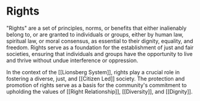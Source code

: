 # Rights

"Rights" are a set of principles, norms, or benefits that either inalienably belong to, or are granted to individuals or groups, either by human law, spiritual law, or moral consensus, as essential to their dignity, equality, and freedom. Rights serve as a foundation for the establishment of just and fair societies, ensuring that individuals and groups have the opportunity to live and thrive without undue interference or oppression.

In the context of the [[Lionsberg System]], rights play a crucial role in fostering a diverse, just, and [[Citizen Led]] society. The protection and promotion of rights serve as a basis for the community's commitment to upholding the values of [[Right Relationship]], [[Diversity]], and [[Dignity]].